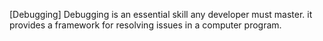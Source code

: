[Debugging]
Debugging is an essential skill any developer must master. 
it provides a framework for resolving issues in a computer program.